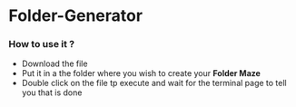 # Folder-Generator

### How to use it ?

- Download the file
- Put it in a the folder where you wish to create your **Folder Maze**
- Double click on the file tp execute and wait for the terminal page to tell you that is done
